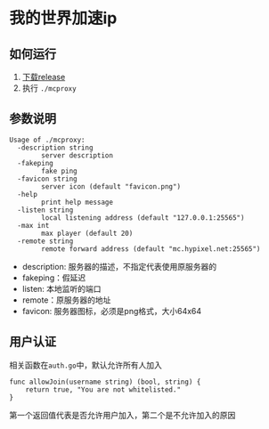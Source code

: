 # 我的世界加速ip

## 如何运行
1. [下载release](https://github.com/sduoduo233/go-mcproxy/releases/latest)
2. 执行 `./mcproxy`

## 参数说明
```
Usage of ./mcproxy:
  -description string
        server description
  -fakeping
        fake ping
  -favicon string
        server icon (default "favicon.png")
  -help
        print help message
  -listen string
        local listening address (default "127.0.0.1:25565")
  -max int
        max player (default 20)
  -remote string
        remote forward address (default "mc.hypixel.net:25565")
```
- description: 服务器的描述，不指定代表使用原服务器的
- fakeping：假延迟
- listen: 本地监听的端口
- remote：原服务器的地址
- favicon: 服务器图标，必须是png格式，大小64x64
 
## 用户认证
相关函数在`auth.go`中，默认允许所有人加入
```
func allowJoin(username string) (bool, string) {
	return true, "You are not whitelisted."
}
```
第一个返回值代表是否允许用户加入，第二个是不允许加入的原因